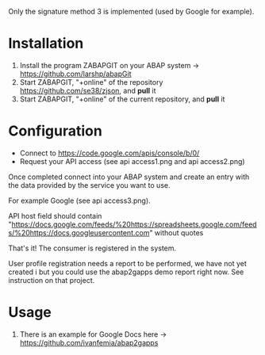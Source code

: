 Only the signature method 3 is implemented (used by Google for example).

# Installation

1. Install the program ZABAPGIT on your ABAP system -> https://github.com/larshp/abapGit
1. Start ZABAPGIT, "+online" of the repository https://github.com/se38/zjson, and **pull** it
1. Start ZABAPGIT, "+online" of the current repository, and **pull** it

# Configuration
 
* Connect to https://code.google.com/apis/console/b/0/
* Request your API access (see api access1.png and api access2.png)

Once completed connect into your ABAP system and create an entry with the data provided by the service you want to use.
 
For example Google (see api access3.png).

API host field should contain "https://docs.google.com/feeds/%20https://spreadsheets.google.com/feeds/%20https://docs.googleusercontent.com" without quotes

That's it! The consumer is registered in the system.

User profile registration needs a report to be performed, we have not yet created i but you could use the abap2gapps demo report right now. See instruction on that project.

# Usage

1. There is an example for Google Docs here -> https://github.com/ivanfemia/abap2gapps

